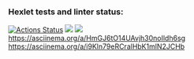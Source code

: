 ### Hexlet tests and linter status:
[![Actions Status](https://github.com/k3pz34rand/frontend-project-lvl1/workflows/hexlet-check/badge.svg)](https://github.com/k3pz34rand/frontend-project-lvl1/actions)
<a href="https://codeclimate.com/github/k3pz34rand/frontend-project-lvl1/maintainability"><img src="https://api.codeclimate.com/v1/badges/9d8e7c4e6f321828ad71/maintainability" /></a>
<a href="https://codeclimate.com/github/k3pz34rand/frontend-project-lvl1/test_coverage"><img src="https://api.codeclimate.com/v1/badges/9d8e7c4e6f321828ad71/test_coverage" /></a>
https://asciinema.org/a/HmGJ6tO14UAvjh30noIldh6sg
https://asciinema.org/a/i9Kln79eRCralHbK1mlN2JCHb
